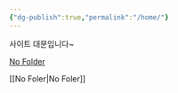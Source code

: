 ```yaml
---
{"dg-publish":true,"permalink":"/home/"}
---
```



사이트 대문입니다~

[No Folder](No%20Folder.md)

[[No Foler\|No Foler]]